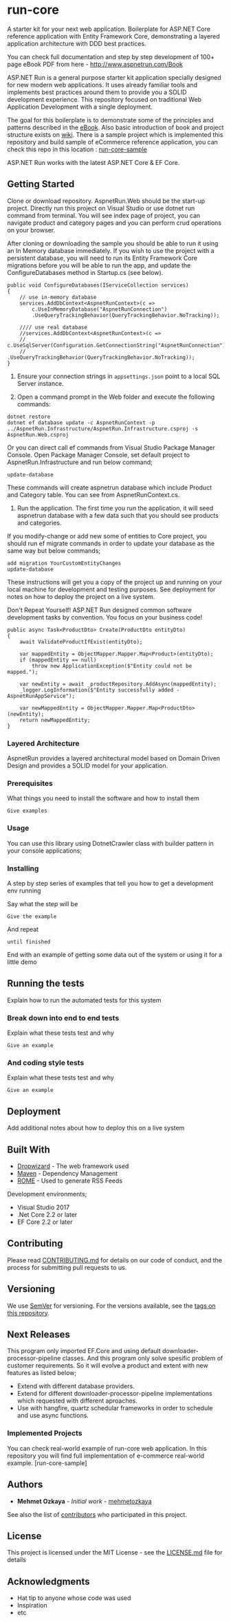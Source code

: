 # run-core
A starter kit for your next web application. Boilerplate for ASP.NET Core reference application with Entity Framework Core, demonstrating a layered application architecture with DDD best practices. 

You can check full documentation and step by step development of 100+ page eBook PDF from here - http://www.aspnetrun.com/Book

ASP.NET Run is a general purpose starter kit application specially designed for new modern web applications. It uses already familiar tools and implements best practices around them to provide you a SOLID development experience.
This repository focused on traditional Web Application Development with a single deployment.

The goal for this boilerplate is to demonstrate some of the principles and patterns described in the [eBook](http://www.aspnetrun.com/Book). Also basic introduction of book and project structure exists on [wiki](https://github.com/aspnetrun/run-core/wiki). 
There is a sample project which is implemented this repository and build sample of eCommerce reference application, you can check this repo in this location : [run-core-sample](https://github.com/aspnetrun/run-core-sample)

ASP.NET Run works with the latest ASP.NET Core & EF Core.

## Getting Started

Clone or download repository. AspnetRun.Web should be the start-up project. Directly run this project on Visual Studio or use dotnet run command from terminal. You will see index page of project, you can navigate product and category pages and you can perform crud operations on your browser.

After cloning or downloading the sample you should be able to run it using an In Memory database immediately.
If you wish to use the project with a persistent database, you will need to run its Entity Framework Core migrations before you will be able to run the app, and update the ConfigureDatabases method in Startup.cs (see below).

```
public void ConfigureDatabases(IServiceCollection services)
{
    // use in-memory database
    services.AddDbContext<AspnetRunContext>(c =>
        c.UseInMemoryDatabase("AspnetRunConnection")
        .UseQueryTrackingBehavior(QueryTrackingBehavior.NoTracking));

    //// use real database
    //services.AddDbContext<AspnetRunContext>(c =>
    //    c.UseSqlServer(Configuration.GetConnectionString("AspnetRunConnection"))
    //    .UseQueryTrackingBehavior(QueryTrackingBehavior.NoTracking));
}
```

1. Ensure your connection strings in ```appsettings.json``` point to a local SQL Server instance.

2. Open a command prompt in the Web folder and execute the following commands:

```
dotnet restore
dotnet ef database update -c AspnetRunContext -p ../AspnetRun.Infrastructure/AspnetRun.Infrastructure.csproj -s AspnetRun.Web.csproj
```
Or you can direct call ef commands from Visual Studio Package Manager Console. Open Package Manager Console, set default project to AspnetRun.Infrastructure and run below command;
```
update-database
```
These commands will create aspnetrun database which include Product and Category table. You can see from AspnetRunContext.cs.
1. Run the application.
The first time you run the application, it will seed aspnetrun database with a few data such that you should see products and categories.

If you modify-change or add new some of entities to Core project, you should run ef migrate commands in order to update your database as the same way but below commands;
```
add migration YourCustomEntityChanges
update-database
```

These instructions will get you a copy of the project up and running on your local machine for development and testing purposes. See deployment for notes on how to deploy the project on a live system.

Don't Repeat Yourself! ASP.NET Run designed common software development tasks by convention. You focus on your business code!

```
public async Task<ProductDto> Create(ProductDto entityDto)
{
    await ValidateProductIfExist(entityDto);

    var mappedEntity = ObjectMapper.Mapper.Map<Product>(entityDto);
    if (mappedEntity == null)
        throw new ApplicationException($"Entity could not be mapped.");

    var newEntity = await _productRepository.AddAsync(mappedEntity);
    _logger.LogInformation($"Entity successfully added - AspnetRunAppService");

    var newMappedEntity = ObjectMapper.Mapper.Map<ProductDto>(newEntity);
    return newMappedEntity;
}
```

### Layered Architecture

AspnetRun provides a layered architectural model based on Domain Driven Design and provides a SOLID model for your application.


### Prerequisites

What things you need to install the software and how to install them

```
Give examples
```

### Usage

You can use this library using DotnetCrawler class with builder pattern in your console applications;

### Installing

A step by step series of examples that tell you how to get a development env running

Say what the step will be

```
Give the example
```

And repeat

```
until finished
```

End with an example of getting some data out of the system or using it for a little demo

## Running the tests

Explain how to run the automated tests for this system

### Break down into end to end tests

Explain what these tests test and why

```
Give an example
```

### And coding style tests

Explain what these tests test and why

```
Give an example
```

## Deployment

Add additional notes about how to deploy this on a live system

## Built With

* [Dropwizard](http://www.dropwizard.io/1.0.2/docs/) - The web framework used
* [Maven](https://maven.apache.org/) - Dependency Management
* [ROME](https://rometools.github.io/rome/) - Used to generate RSS Feeds

Development environments;

* Visual Studio 2017
* .Net Core 2.2 or later
* EF Core 2.2 or later

## Contributing

Please read [CONTRIBUTING.md](https://gist.github.com/PurpleBooth/b24679402957c63ec426) for details on our code of conduct, and the process for submitting pull requests to us.

## Versioning

We use [SemVer](http://semver.org/) for versioning. For the versions available, see the [tags on this repository](https://github.com/your/project/tags). 

## Next Releases

This program only imported EF.Core and using default downloader-processor-pipeline classes. And this program only solve spesific problem of customer requirements. So it will evolve a product and extent with new features as listed below;

* Extend with different database providers. 
* Extend for different downloader-processor-pipeline implementations which requested with different aproaches.
* Use with hangfire, quartz schedular frameworks in order to schedule and use async functions.

### Implemented Projects

You can check real-world example of run-core web application. In this repository you will find full implementation of e-commerce real-world example. [run-core-sample]

## Authors

* **Mehmet Ozkaya** - *Initial work* - [mehmetozkaya](https://github.com/mehmetozkaya)

See also the list of [contributors](https://github.com/aspnetrun/run-core/contributors) who participated in this project.

## License

This project is licensed under the MIT License - see the [LICENSE.md](LICENSE.md) file for details

## Acknowledgments

* Hat tip to anyone whose code was used
* Inspiration
* etc
